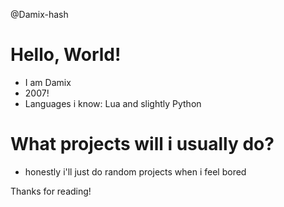@Damix-hash

# Hello, World!
- I am Damix
- 2007!
- Languages i know: Lua and slightly Python

# What projects will i usually do?
- honestly i'll just do random projects when i feel bored

Thanks for reading!
